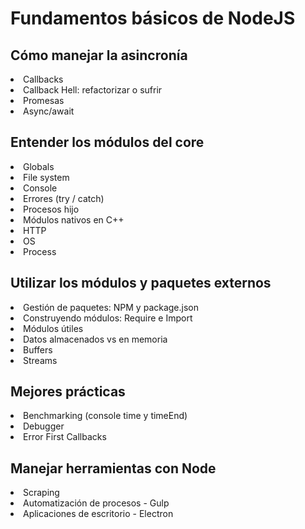 # Fundamentos básicos de NodeJS

## Cómo manejar la asincronía
<li> Callbacks </li>
<li> Callback Hell: refactorizar o sufrir </li>
<li> Promesas </li>
<li> Async/await </li>

## Entender los módulos del core 
<li> Globals </li>
<li> File system </li>
<li> Console </li>
<li> Errores (try / catch) </li>
<li> Procesos hijo </li>
<li> Módulos nativos en C++ </li>
<li> HTTP </li>
<li> OS </li>
<li> Process </li>

## Utilizar los módulos y paquetes externos
<li> Gestión de paquetes: NPM y package.json </li>
<li> Construyendo módulos: Require e Import </li>
<li> Módulos útiles </li>
<li> Datos almacenados vs en memoria </li>
<li> Buffers </li>
<li> Streams </li>

## Mejores prácticas
<li> Benchmarking (console time y timeEnd) </li>
<li> Debugger </li>
<li> Error First Callbacks </li>

## Manejar herramientas con Node
<li> Scraping </li>
<li> Automatización de procesos - Gulp </li>
<li> Aplicaciones de escritorio - Electron </li>
